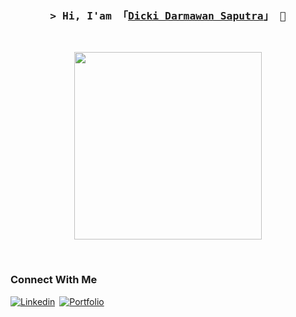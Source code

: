 <h3 align="center">
        <samp>&gt; Hi, I'am
                <b>「<a target="_blank" href="#">Dicki Darmawan Saputra</a>」</b>
                👋
        </samp>
</h3>
<br/>

<p align="center">
  <img src="https://i.giphy.com/media/iIqmM5tTjmpOB9mpbn/giphy.webp" height="300"/>
</p>

<br/>

### Connect With Me
[![Linkedin](https://img.shields.io/badge/-LinkedIn-0e76a8?style=for-the-badge&logo=Linkedin&logoColor=white)](https://linkedin.com/in/dickidarmawansaputra/)&ensp;[![Portfolio](https://img.shields.io/badge/Website-3b5998?style=for-the-badge&logo=google-chrome&logoColor=white)](https://dickidarmawansaputra.github.io/)

<!--
**dickidarmawansaputra/dickidarmawansaputra** is a ✨ _special_ ✨ repository because its `README.md` (this file) appears on your GitHub profile.

Here are some ideas to get you started:

- 🔭 I’m currently working on ...
- 🌱 I’m currently learning ...
- 👯 I’m looking to collaborate on ...
- 🤔 I’m looking for help with ...
- 💬 Ask me about ...
- 📫 How to reach me: ...
- 😄 Pronouns: ...
- ⚡ Fun fact: ...
-->

